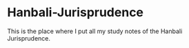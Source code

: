 # Hanbali-Jurisprudence
This is the place where I put all my study notes of the Hanbali Jurisprudence.
